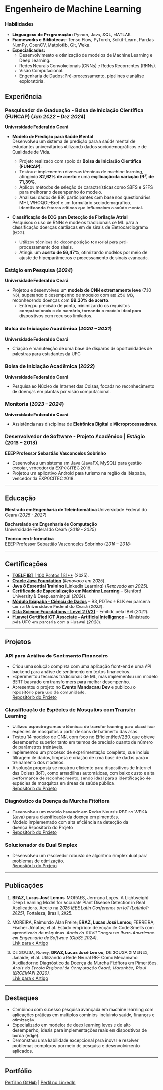 # Engenheiro de Machine Learning  

### **Habilidades**
<!-- #### **Técnicas**   -->
- **Linguagens de Programação:** Python, Java, SQL, MATLAB.  
- **Frameworks e Bibliotecas:** TensorFlow, PyTorch, Scikit-Learn, Pandas NumPy, OpenCV, Matplotlib, Git, Weka.  
- **Especialidades:**  
  - Desenvolvimento e otimização de modelos de Machine Learning e Deep Learning.  
  - Redes Neurais Convolucionais (CNNs) e Redes Recorrentes (RNNs).  
  - Visão Computacional.  
  - Engenharia de Dados: Pré-processamento, pipelines e análise exploratória.  


## Experiência  

### **Pesquisador de Graduação - Bolsa de Iniciação Científica (FUNCAP)** (_Jan 2022 – Dez 2024_)
**Universidade Federal do Ceará**    
- **Modelo de Predição para Saúde Mental**  
  Desenvolveu um sistema de predição para a saúde mental de estudantes universitários utilizando dados sociodemográficos e de Qualidade de Vida.  
  - Projeto realizado com apoio da **Bolsa de Iniciação Científica (FUNCAP)**.  
  - Testou e implementou diversas técnicas de machine learning, atingindo  **82,62% de acerto** e uma **explicação da variação (R²) de 71,39%**.  
  - Aplicou métodos de seleção de características como SBFS e SFFS para melhorar o desempenho do modelo.  
  - Analisou dados de 880 participantes com base nos questionários MHI, WHOQOL-Bref e um formulário sociodemográfico, identificando fatores críticos que influenciam a saúde mental.  

- **Classificação de ECG para Detecção de Fibrilação Atrial**  
  Pesquisou o uso de RNNs e modelos tradicionais de ML para a classificação doenças cardiacas em de sinais de Eletrocardiograma (ECG).  
  - Utilizou técnicas de decomposição tensorial para pré-processamento dos sinais.  
  - Atingiu um **acerto de 96,47%**, otimizando modelos por meio de ajuste de hiperparâmetros e processamento de sinais avançado.  

### **Estágio em Pesquisa** (_2024_)
**Universidade Federal do Ceará**    
- Projetou e desenvolveu um **modelo de CNN extremamente leve** (720 KB), superando o desempenho de modelos com até 250 MB, reconhecendo doenças com **99.30% de acerto**.  
  - Entregou precisão de ponta, minimizando os requisitos computacionais e de memória, tornando o modelo ideal para dispositivos com recursos limitados.  

### **Bolsa de Iniciação Acadêmica** (_2020 – 2021_)  
**Universidade Federal do Ceará**  
- Criação e manutenção de uma base de disparos de oportunidades de palestras para estudantes da UFC.  

### **Bolsa de Iniciação Acadêmica** (_2022_)  
**Universidade Federal do Ceará**  
- Pesquisa no Núcleo de Internet das Coisas, focada no reconhecimento de doenças em plantas por visão computacional.  

### **Monitoria** (_2023 – 2024_)  
**Universidade Federal do Ceará**  
- Assistência nas disciplinas de **Eletrônica Digital** e **Microprocessadores**.  

### Desenvolvedor de Software - Projeto Acadêmico | Estágio (2016 – 2018)
**EEEP Professor Sebastião Vasconcelos Sobrinho**
- Desenvolveu um sistema em Java (JavaFX, MySQL) para gestão escolar, vencedor da EXPOCITEC 2016.
- Projetou um aplicativo Android para turismo na região da Ibiapaba, vencedor da EXPOCITEC 2018.

---

## Educação  
**Mestrado em Engenharia de Teleinformática**
Universidade Federal do Ceará (_2025 - 2027_)

**Bacharelado em Engenharia de Computação**  
Universidade Federal do Ceará (_2019 – 2025_)

**Técnico em Informática**  
EEEP Professor Sebastião Vasconcelos Sobrinho (_2016 – 2018_) 

---

## Certificações
- [**TOELF IBT** | 100 Pontos | B1**](#) (2025).
- [**Oracle Java Foundation**](#) (_Renovado em 2025_).
- [**Java 8 Essential Training**](#) (LinkedIn Learning) (_Renovado em 2025_).
- [**Certificado de Especialização em Machine Learning**](#) – Stanford University & DeepLearning.ai (_2024_).  
- [**Módulo Ibiapaba – Ciência de Dados**](#) – B3, PDTec e BLK em parceria com a Universidade Federal do Ceará (_2023_).   
- [**Data Science Foundations – Level 2 (V2)**](#) – Emitido pela IBM (_2021_).  
- [**Huawei Certified ICT Associate – Artificial Intelligence**](#) – Ministrado pela UFC em parceria com a Huawei (_2020_).

---

## Projetos  

### **API para Análise de Sentimento Financeiro**  
- Criou uma solução completa com uma aplicação front-end e uma API backend para análise de sentimento em textos financeiros.  
- Experimentou técnicas tradicionais de ML, mas implementou um modelo BERT baseado em transformers para melhor desempenho.  
- Apresentou o projeto no **Evento Mandacaru Dev** e publicou o repositório para uso da comunidade. <br>
[Repositório do Projeto](#)  

### **Classificação de Espécies de Mosquitos com Transfer Learning**  
- Utilizou espectrogramas e técnicas de transfer learning para classificar espécies de mosquitos a partir de sons de batimento das asas.  
- Testou 14 modelos de CNN, com foco no EfficientNetV2B0, que obteve desempenho superior tanto em termos de precisão quanto de número de parâmetros treináveis.  
- Implementou um processo de experimentação completo, que incluiu filtragem de dados, limpeza e criação de uma base de dados para o treinamento dos modelos.  
- A solução proposta se mostrou eficiente para dispositivos de Internet das Coisas (IoT), como armadilhas automáticas, com baixo custo e alta performance de reconhecimento, sendo ideal para a identificação de espécies de mosquitos em áreas de saúde pública. <br>
[Repositório do Projeto](#)

### **Diagnóstico da Doença da Murcha Fitóftora**
- Desenvolveu um modelo baseado em Redes Neurais RBF no WEKA (Java) para a classificação da doença em pimentões.
- Modelo implementado com alta eficiência na detecção da doença.Repositório do Projeto
- [Repositório do Projeto](https://github.com/Apollyion/RBF-PlantDiseaseClassifier)


### **Solucionador de Dual Simplex**  
- Desenvolveu um resolvedor robusto de algoritmo simplex dual para problemas de otimização. <br>
[Repositório do Projeto](#)  

---

## Publicações  
1. **BRAZ, Lucas José Lemos**; MORAES, Jermana Lopes. A Lightweight Deep Learning Model for Accurate Plant Disease Detection in Real Applications. Aceito na _2025 IEEE Latin Conference on IoT (LatinIoT-2025)_, Fortaleza, Brasil, 2025.

2. MOREIRA, Raimundo Alan Freire; **BRAZ, Lucas José Lemos**; FERREIRA, Fischer Jônatas; et al. Estudo empírico: detecção de Code Smells com aprendizado de máquinas. _Anais do XXVII Congresso Ibero-Americano em Engenharia de Software (CIbSE 2024)_.  
   [Link para o Artigo](https://sol.sbc.org.br/index.php/cibse/article/view/28455)  

3. DE SOUSA, Roney; **BRAZ, Lucas José Lemos**; DE SOUSA XIMENES, Janaide; et al. Utilizando a Rede Neural RBF Como Mecanismo Auxiliador no Diagnóstico da Doença da Murcha Fitóftora em Pimentões. _Anais da Escola Regional de Computação Ceará, Maranhão, Piauí (ERCEMAPI 2020)_.  
   [Link para o Artigo](https://sol.sbc.org.br/index.php/ercemapi/article/view/11466)  

---


## Destaques  
- Combinou com sucesso pesquisa avançada em machine learning com aplicações práticas em múltiplos domínios, incluindo saúde, finanças e otimização.  
- Especializado em modelos de deep learning leves e de alto desempenho, ideais para implementações reais em dispositivos de borda (edge).  
- Demonstrou uma habilidade excepcional para inovar e resolver problemas complexos por meio de pesquisa e desenvolvimento aplicados.  

---

## Portfólio  
[Perfil no GitHub](#) | [Perfil no LinkedIn](#)  
